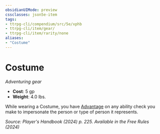 ```yaml
---
obsidianUIMode: preview
cssclasses: json5e-item
tags:
- ttrpg-cli/compendium/src/5e/xphb
- ttrpg-cli/item/gear/
- ttrpg-cli/item/rarity/none
aliases: 
- "Costume"
---
```

# Costume
*Adventuring gear*  


- **Cost**: 5 gp
- **Weight**: 4.0 lbs.

While wearing a Costume, you have [Advantage](Misc%20Files/CLI/rules/variant-rules/advantage-xphb.md) on any ability check you make to impersonate the person or type of person it represents.

*Source: Player's Handbook (2024) p. 225. Available in the Free Rules (2024)*